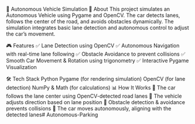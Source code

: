 🚗 Autonomous Vehicle Simulation
📌 About
This project simulates an Autonomous Vehicle using Pygame and OpenCV. The car detects lanes, follows the center of the road, and avoids obstacles dynamically. The simulation integrates basic lane detection and autonomous control to adjust the car’s movement.

🎮 Features
✅ Lane Detection using OpenCV
✅ Autonomous Navigation with real-time lane following
✅ Obstacle Avoidance to prevent collisions
✅ Smooth Car Movement & Rotation using trigonometry
✅ Interactive Pygame Visualization

🛠️ Tech Stack
Python
Pygame (for rendering simulation)
OpenCV (for lane detection)
NumPy & Math (for calculations)
📊 How It Works
🔹 The car follows the lane center using OpenCV-detected road lanes
🔹 The vehicle adjusts direction based on lane position
🔹 Obstacle detection & avoidance prevents collisions
🔹 The car moves autonomously, aligning with the detected lanes# Autonomous-Parking
